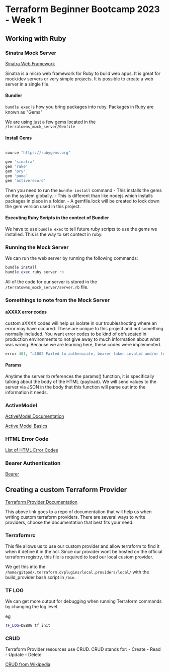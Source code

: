 # Terraform Beginner Bootcamp 2023 - Week 1

## Working with Ruby

### Sinatra Mock Server

[Sinatra Web Framework](https://sinatrarb.com/)

Sinatra is a micro web framework for Ruby to build web apps. It is great for mock/dev servers or very simple projects. It is possible to create a web server in a single file.

#### Bundler
`bundle exec` is how you bring packages into ruby. Packages in Ruby are known as "Gems"

We are using just a few gems located in the `/terratowns_mock_server/Gemfile`

#### Install Gems

```rb

source "https://rubygems.org"

gem 'sinatra'
gem 'rake'
gem 'pry'
gem 'puma'
gem 'activerecord'
```

Then you need to run the `bundle install` command
    - This installs the gems on the system globally.
    - This is different than like nodejs which installs packages in place in a folder.
    - A gemfile.lock will be created to lock down the gem version used in this project.

#### Executing Ruby Scripts in the contect of Bundler

We have to use `bundle exec` to tell future ruby scripts to use the gems we installed. This is the way to set contect in ruby.

### Running the Mock Server

We can run the web server by running the following commands:

```rb
bundle install
bundle exec ruby server.rb
```

All of the code for our server is stored in the `/terratowns_mock_server/server.rb` file.

### Somethings to note from the Mock Server

#### aXXXX error codes

custom aXXXX codes will help us isolate in our troubleshooting where an error may have occured. These are unique to this project and not something normally included. You want error codes to be kind of obfuscated in production environments to not give away to much information about what was wrong. Because we are learning here, these codes were implemented.

```rb
error 401, "a1002 Failed to authenicate, bearer token invalid and/or teacherseat_user_uuid invalid"
```
#### Params

Anytime the server.rb references the params() function, it is specifically talking about the body of the HTML (payload). We will send values to the server via JSON in the body that this function will parse out into the information it needs.

### ActiveModel

[ActiveModel Documentation](/terratowns_mock_server/server.rb)

[Active Model Basics](https://guides.rubyonrails.org/active_model_basics.html)


### HTML Error Code

[List of HTML Error Codes](https://en.wikipedia.org/wiki/List_of_HTTP_status_codes)

### Bearer Authentication

[Bearer](https://swagger.io/docs/specification/authentication/bearer-authentication/)

## Creating a custom Terraform Provider

[Terraform Provider Documentation](https://developer.hashicorp.com/terraform/tutorials/providers)

This above link goes to a repo of documentation that will help us when writing custom terraform providers. There are several ways to write providers, choose the documentation that best fits your need.

### Terraformrc

This file allows us to use our custom provider and allow terraform to find it when it define it in the hcl. Since our provider wont be hosted on the official terraform registry, this file is required to load our local custom provider. 

We get this into the `/home/gitpod/.terraform.d/plugins/local.providers/local/` with the build_provider bash script in `/bin`.

### TF LOG

We can get more output for debugging when running Terraform commands by changing the log level. 

eg
```sh
TF_LOG=DEBUG tf init
```

### CRUD

Terraform Provider resources use CRUD. CRUD stands for:
    - Create
    - Read
    - Update
    - Delete

[CRUD from Wikipedia](https://en.wikipedia.org/wiki/Create,_read,_update_and_delete)
